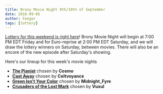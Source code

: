 ```yaml
---
title: Brony Movie Night 9th/10th of September
date: 2016-09-05
author: Fengor
tags: [lottery]
---
```

[Lottery for this weekend is right here][lotto]! Brony Movie Night will begin at 7:00 PM EDT Friday and for Euro-reprise at 2:00 PM EDT Saturday, and we will draw the lottery winners on Saturday, between movies. There will also be an encore of the new episode after Saturday's showing.

Here's our lineup for this week's movie nights

 - **[The Pianist][m1]** chosen by **Cosmo**
 - **[Cast Away][m2]** chosen by **Coltvoyance**
 - **[Green Isn't Your Color][p1]** chosen by **Midnight_Fyre**
 - **[Crusaders of the Lost Mark][p2]** chosen by **Vuxul**

[m1]: http://www.imdb.com/title/tt0253474/
[m2]: http://www.imdb.com/title/tt0162222/
[p1]: http://www.imdb.com/title/tt1850768/
[p2]: http://www.imdb.com/title/tt4534334/
[lotto]: https://bronystate.typeform.com/to/ExQmfS

